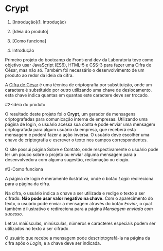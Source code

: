 # Crypt

1. [Introdução](1. Introdução)
2. [Ideia do produto]
3. [Como funciona]

1. Introdução

Primeiro projeto do bootcamp de Front-end dev da Laboratoria teve como objetivo usar JavaScript (ES6), HTML-5 e CSS-3 para fazer uma Cifra de César, mas não só. Também foi necessário o desenvolvimento de um produto ao redor da ideia da cifra.

A [Cifra de César](https://pt.wikipedia.org/wiki/Cifra_de_C%C3%A9sar) é uma técnica de criptografia por substituição, onde um caractere é substituído por outro utilizando uma chave de deslocamento. esta chave indica quantas em quantas este caractere deve ser trocado.

#2-Ideia do produto

O resultado deste projeto foi o **Crypt**, um gerador de mensagens criptografadas para comunicação interna de empresas. Utilizando uma página de login, o usuário acessa sua conta e pode enviar uma mensagem criptografada para algum usuário da empresa, que receberá esta mensagem e poderá fazer a ação inversa. O usuário deve escolher uma chave de criptografia e escrever o texto nos campos correspondentes.

O site possui página Sobre e Contato, onde respectivamente o usuário pode ler um pouco sobre o projeto ou enviar alguma mensagem para a desenvolvedora com alguma sugestão, reclamação ou elogio.

#3-Como funciona

A página de login é meramente ilustrativa, onde o botão *Login* redireciona para a página da cifra. 

Na cifra, o usuário indica a chave a ser utilizada e redige o texto a ser cifrado. **Não pode usar valor negativo na chave.** Com o aparecimento do texto, o usuário pode enviar a mensagem através do botão *Enviar*, o qual também é ilustrativo e redireciona para a página *Mensagem enviada com sucesso*.

Letras maiúsculas, minúsculas, números e caracteres especiais podem ser utilizados no texto a ser cifrado.

O usuário que recebe a mensagem pode descriptografá-la na página da cifra após o *Login*, e a chave deve ser indicada.




